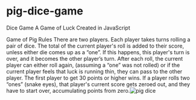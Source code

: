 # pig-dice-game
Dice Game
A Game of Luck Created in JavaScript


Game of Pig Rules
There are two players. Each player takes turns rolling a pair of dice.
The total of the current player's roll is added to their score, unless either 
die comes up as a “one”. 
If this happens, this player's turn is over, and it becomes the other 
player’s turn. After each roll, the current player 
can either roll again, (assuming a “one” was not rolled) or if the current player feels that luck is running thin, they can pass to the other player. 
The first player to get 30 points or higher wins.
If a player rolls two “ones” (snake eyes), that 
player's current score gets zeroed out, and they 
have to start over, accumulating points from zero.![pig dice](https://user-images.githubusercontent.com/102389283/189552129-de943ed9-a5a4-4f71-ada7-d6fbca117e11.jpg)
